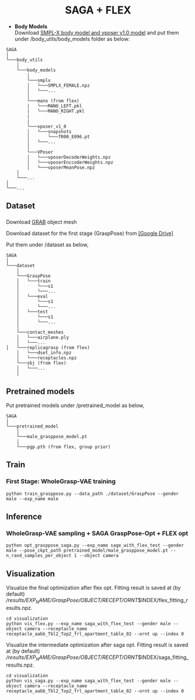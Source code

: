 <h1 align="center">
SAGA + FLEX
</h1>

- <strong>Body Models</strong>  
Download [SMPL-X body model and vposer v1.0 model](https://smpl-x.is.tue.mpg.de/index.html) and put them under /body_utils/body_models folder as below:
```
SAGA
│
└───body_utils
    │
    └───body_models 
        │
        └───smplx 
        │   └───SMPLX_FEMALE.npz
        │   └───...
        │
        └───mano (from flex)
        |   └───MANO_LEFT.pkl
        |   └───MANO_RIGHT.pkl
        |
        |
        └───vposer_v1_0
        │   └───snapshots
        │       └───TR00_E096.pt
        │   └───...
        │
        └───VPoser
        │   └───vposerDecoderWeights.npz
        │   └───vposerEnccoderWeights.npz
        │   └───vposerMeanPose.npz
    │
    └───...
│
└───...
```

## Dataset
### 
Download [GRAB](https://grab.is.tue.mpg.de/) object mesh

Download dataset for the first stage (GraspPose) from [[Google Drive]](https://drive.google.com/uc?export=download&id=1OfSGa3Y1QwkbeXUmAhrfeXtF89qvZj54)

Put them under /dataset as below,
```
SAGA
│
└───dataset 
    │
    └───GraspPose
    │   └───train
    │       └───s1
    │       └───...
    │   └───eval
    │       └───s1
    │       └───...
    │   └───test
    │       └───s1
    │       └───...
    │   
    └───contact_meshes
    │   └───airplane.ply
    │   └───...
│   └───replicagrasp (from flex)
    │   └───dset_info.npz
    │   └───receptacles.npz
    └───sbj (from flex)
    │   └───...
    │  
```
    
## Pretrained models
Put pretrained models under /pretrained_model as below,
```
SAGA
│
└───pretrained_model
    │
    └───male_grasppose_model.pt
    │   
    └───pgp.pth (from flex, group prior)
```


## Train
### First Stage: WholeGrasp-VAE training
```
python train_grasppose.py --data_path ./dataset/GraspPose --gender male --exp_name male
```

## Inference
### WholeGrasp-VAE sampling + SAGA GraspPose-Opt + FLEX opt
```
python opt_grasppose_saga.py --exp_name sage_with_flex_test --gender male --pose_ckpt_path pretrained_model/male_grasppose_model.pt --n_rand_samples_per_object 1 --object camera
```

## Visualization
Visualize the final optimization after flex opt. Fitting result is saved at (by default) _/results/$EXP_NAME/GraspPose/$OBJECT/$RECEPT/$ORNT_$INDEX/flex_fitting_results.npz.
```
cd visualization
python vis_flex.py --exp_name saga_with_flex_test --gender male --object camera --receptacle_name receptacle_aabb_Tbl2_Top2_frl_apartment_table_02 --ornt up --index 0
```

Visualize the intermediate optimization after saga opt. Fitting result is saved at (by default) _/results/$EXP_NAME/GraspPose/$OBJECT/$RECEPT/$ORNT_$INDEX/saga_fitting_results.npz.
```
cd visualization
python vis_saga.py --exp_name saga_with_flex_test --gender male --object camera --receptacle_name receptacle_aabb_Tbl2_Top2_frl_apartment_table_02 --ornt up --index 0
```
